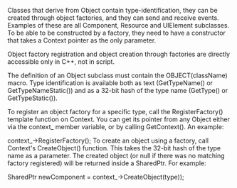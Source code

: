 Classes that derive from Object contain type-identification, they can be created through object factories, and they can send and receive events. Examples of these are all Component, Resource and UIElement subclasses. To be able to be constructed by a factory, they need to have a constructor that takes a Context pointer as the only parameter.

Object factory registration and object creation through factories are directly accessible only in C++, not in script.

The definition of an Object subclass must contain the OBJECT(className) macro. Type identification is available both as text (GetTypeName() or GetTypeNameStatic()) and as a 32-bit hash of the type name (GetType() or GetTypeStatic()).

To register an object factory for a specific type, call the RegisterFactory() template function on Context. You can get its pointer from any Object either via the context_ member variable, or by calling GetContext(). An example:

context_->RegisterFactory<MyClass>();
To create an object using a factory, call Context's CreateObject() function. This takes the 32-bit hash of the type name as a parameter. The created object (or null if there was no matching factory registered) will be returned inside a SharedPtr<Object>. For example:

SharedPtr<Object> newComponent = context_->CreateObject(type));
